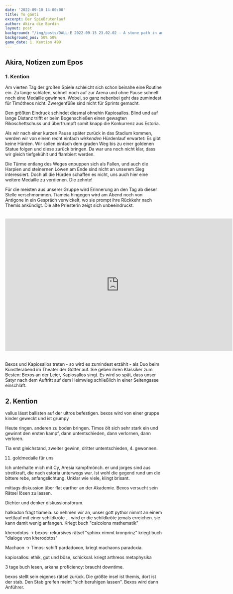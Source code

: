 ```yaml
---
date: '2022-09-10 14:00:00'
title: To gánti
excerpt: Der Spießrutenlauf
author: Akira die Bardin
layout: post
background: "/img/posts/DALL·E 2022-09-15 23.02.02 - A stone path in an arena covered in sand. The path leads straight to a golden statue illuminated by background light, but the path is guarded with col.png"
background_pos: 50% 50%
game_date: 1. Kention 499
---
```


<div class="rhyme">
  <blockquote>
    <!-- Öl für die kehle (singen)
         Öl für den körper (ringen) -->
  </blockquote>
</div>

## Akira, Notizen zum Epos

### 1. Kention

Am vierten Tag der großen Spiele schleicht sich schon beinahe eine Routine ein. Zu lange schlafen, schnell noch auf zur Arena und ohne Pause schnell noch eine Medaille gewinnen. Wobei, so ganz nebenbei geht das zumindest für Timótheos nicht. Zwergenfüße sind nicht für Sprints gemacht.

Den größten Eindruck schindet diesmal ohnehin Kapiosallos. Blind und auf lange Distanz trifft er beim Bogenschießen einen gewagten Rikoschettschuss und übertrumpft somit knapp die Konkurrenz aus Estoria.

Als wir nach einer kurzen Pause später zurück in das Stadium kommen, werden wir von einem recht einfach _wirkenden_ Hürdenlauf erwartet: Es gibt keine Hürden. Wir sollen einfach dem graden Weg bis zu einer goldenen Statue folgen und diese zurück bringen. Da war uns noch nicht klar, dass wir gleich tiefgekühlt und flambiert werden.

<dall-emage style='--image-url: url("/img/posts/DALL·E 2022-09-15 22.58.18.png");'></dall-emage>

Die Türme entlang des Weges enpuppen sich als Fallen, und auch die Harpien und steinernen Löwen am Ende sind nicht an unserem Sieg interessiert. Doch all die Hürden schaffen es nicht, uns auch hier eine weitere Medaille zu verdienen. Die zehnte!

Für die meisten aus unserer Gruppe wird Erinnerung an den Tag ab dieser Stelle verschmommen. Tiameia hingegen wird am Abend noch von Antigone in ein Gespräch verwickelt, wo sie prompt ihre Rückkehr nach Themis ankündigt. Die alte Priesterin zeigt sich unbeeindruckt.

<iframe src="https://www.youtube-nocookie.com/embed/zDgYN5qeG4Y?loop=1&amp;playlist=zDgYN5qeG4Y&amp;modestbranding=1&amp;showinfo=0&amp;start=2" title="Flatt &amp; Scruggs - Roll In My Sweet Baby's Arms" allow="accelerometer; autoplay; clipboard-write; encrypted-media; gyroscope; picture-in-picture" allowfullscreen="" width="730" height="425" frameborder="0" style="margin: 20px 0;"></iframe>

Bexos und Kapiosallos treten - so wird es zumindest erzählt - als Duo beim Künstlerabend im Theater der Götter auf. Sie geben ihren Klassiker zum Besten: Bexos an der Leier, Kapiosallos singt. Es wird so spät, dass unser Satyr nach dem Auftritt auf dem Heimwieg schließlich in einer Seitengasse einschläft.

## 2. Kention
vallus lässt ballisten auf der ultros befestigen.
bexos wird von einer gruppe kinder geweckt und ist grumpy


<dall-emage style='--image-url: url("/img/posts/DALL·E 2022-09-15 22.56.49 - A drunk satyr sleeping in the midst of an alley which is being woken up by a group if interested kids with the first light of the day, digital art.png");'></dall-emage>

Heute ringen. anderen zu boden bringen. Timos ölt sich sehr stark ein und gewinnt den ersten kampf, dann untentschieden, dann verlornen, dann verloren. 

Tia erst gleichstand, zweiter gewinn, dritter untentschieden, 4. gewonnen.

11. goldmedaile für uns

Ich unterhalte mich mit Cy, Aresia kampfmönch. er und jorges sind aus streitkraft, die nach estoria unterwegs war. 
Ist wohl die gegend rund um die bittere rebe, anfangslichtung. Unklar wie viele, klingt brisant.

mittags diskussion über flat earther an der Akademie. Bexos versucht sein Rätsel lösen zu lassen.

Dichter und denker diskussionsforum.

halkodon frägt tiameia: so nehmen wir an, unser gott pythor nimmt an einem wettlauf mit einer schildkröte ...
wird er die schildkröte jemals erreichen.
sie kann damit wenig anfangen. Kriegt buch "calcolons mathematik"

kherodotos -> bexos: rekursives rätsel "sphinx nimmt kronprinz"
kriegt buch "dialoge von kherodotos"

Machaon -> Timos: schiff pardadoxon, kriegt machaons paradoxia.

kapiosallos: ethik, gut und böse, schicksal. kriegt arthreos metaphysika

3 tage buch lesen, arkana proficiency: braucht downtime.


bexos stellt sein eigenes rätsel zurück. Die größte insel ist themis, dort ist der stab. Den Stab greifen meint "sich beruhigen lassen". Bexos wird dann Anführer.
